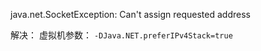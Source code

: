 
java.net.SocketException: Can't assign requested address

解决：
虚拟机参数：
`-DJava.NET.preferIPv4Stack=true`

